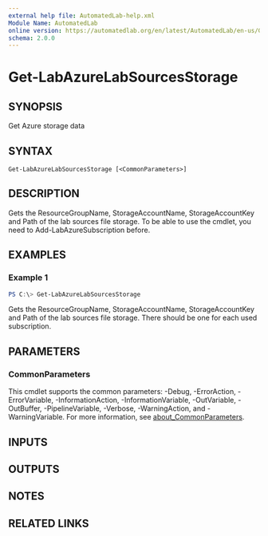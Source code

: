 ```yaml
---
external help file: AutomatedLab-help.xml
Module Name: AutomatedLab
online version: https://automatedlab.org/en/latest/AutomatedLab/en-us/Get-LabAzureLabSourcesStorage
schema: 2.0.0
---
```


# Get-LabAzureLabSourcesStorage

## SYNOPSIS
Get Azure storage data

## SYNTAX

```
Get-LabAzureLabSourcesStorage [<CommonParameters>]
```

## DESCRIPTION
Gets the ResourceGroupName, StorageAccountName, StorageAccountKey and Path of the lab sources file storage.
To be able to use the cmdlet, you need to Add-LabAzureSubscription before.

## EXAMPLES

### Example 1
```powershell
PS C:\> Get-LabAzureLabSourcesStorage
```

Gets the ResourceGroupName, StorageAccountName, StorageAccountKey and Path of the lab sources file storage.
There should be one for each used subscription.

## PARAMETERS

### CommonParameters
This cmdlet supports the common parameters: -Debug, -ErrorAction, -ErrorVariable, -InformationAction, -InformationVariable, -OutVariable, -OutBuffer, -PipelineVariable, -Verbose, -WarningAction, and -WarningVariable. For more information, see [about_CommonParameters](http://go.microsoft.com/fwlink/?LinkID=113216).

## INPUTS

## OUTPUTS

## NOTES

## RELATED LINKS

